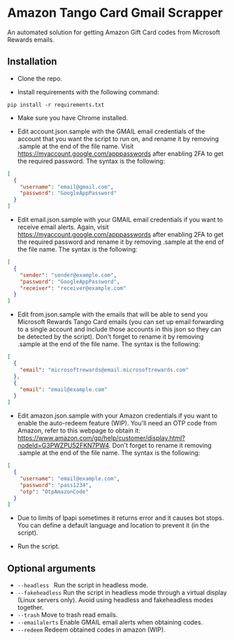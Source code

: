 # Amazon Tango Card Gmail Scrapper

An automated solution for getting Amazon Gift Card codes from Microsoft Rewards emails.

## Installation

- Clone the repo.

- Install requirements with the following command:

```
pip install -r requirements.txt
```

- Make sure you have Chrome installed.

- Edit account.json.sample with the GMAIL email credentials of the account that you want the script to run on, and rename it by removing .sample at the end of the file name. Visit https://myaccount.google.com/apppasswords after enabling 2FA to get the required password. The syntax is the following:

```json
[
  {
    "username": "email@gmail.com",
    "password": "GoogleAppPassword"
  }
]
```

- Edit email.json.sample with your GMAIL email credentials if you want to receive email alerts. Again, visit https://myaccount.google.com/apppasswords after enabling 2FA to get the required password and rename it by removing .sample at the end of the file name. The syntax is the following:

```json
[
  {
    "sender": "sender@example.com",
    "password": "GoogleAppPassword",
    "receiver": "receiver@example.com"
  }
]
```

- Edit from.json.sample with the emails that will be able to send you Microsoft Rewards Tango Card emails (you can set up email forwarding to a single account and include those accounts in this json so they can be detected by the script). Don't forget to rename it by removing .sample at the end of the file name. The syntax is the following:

```json
[
  {
    "email": "microsoftrewards@email.microsoftrewards.com"
  },
  {
    "email": "email@example.com"
  }
]
```

- Edit amazon.json.sample with your Amazon credentials if you want to enable the auto-redeem feature (WIP). You'll need an OTP code from Amazon, refer to this webpage to obtain it: https://www.amazon.com/gp/help/customer/display.html?nodeId=G3PWZPU52FKN7PW4. Don't forget to rename it removing .sample at the end of the file name. The syntax is the following:

```json
[
  {
    "username": "email@example.com",
    "password": "pass1234",
    "otp": "OtpAmazonCode"
  }
]
```

- Due to limits of Ipapi sometimes it returns error and it causes bot stops. You can define a default language and location to prevent it (in the script).

- Run the script.

## Optional arguments

- `--headless ` Run the script in headless mode.
- `--fakeheadless` Run the script in headless mode through a virtual display (Linux servers only). Avoid using headless and fakeheadless modes together.
- `--trash` Move to trash read emails.
- `--emailalerts` Enable GMAIL email alerts when obtaining codes.
- `--redeem` Redeem obtained codes in amazon (WIP).
